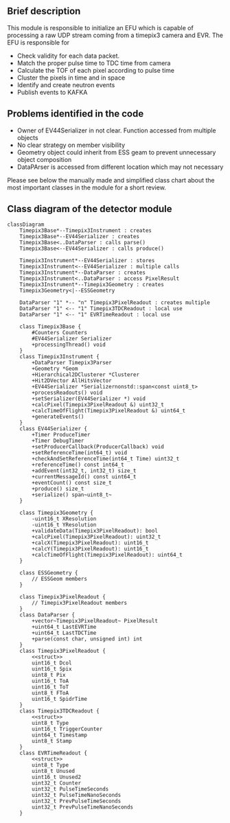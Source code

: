 ## Brief description
This module is responsible to initialize an EFU which is capable of processing a raw UDP stream coming from a timepix3 camera and EVR. The EFU is responsible for
* Check validity for each data packet.
* Match the proper pulse time to TDC time from camera
* Calculate the TOF of each pixel according to pulse time
* Cluster the pixels in time and in space
* Identify and create neutron events
* Publish events to KAFKA

## Problems identified in the code
* Owner of EV44Serializer in not clear. Function accessed from multiple objects
* No clear strategy on member visibility
* Geometry object could inherit from ESS geam to prevent unnecessary object composition
* DataPArser is accessed from different location which may not necessary

Please see below the manually made and simplified class chart about the most important classes in the module for a short review.
## Class diagram of the detector module

```mermaid
classDiagram
    Timepix3Base*--Timepix3Instrument : creates
    Timepix3Base*--EV44Serializer : creates
    Timepix3Base<..DataParser : calls parse()
    Timepix3Base<--EV44Serializer : calls produce()

    Timepix3Instrument*--EV44Serializer : stores
    Timepix3Instrument<--EV44Serializer : multiple calls
    Timepix3Instrument*--DataParser : creates
    Timepix3Instrument<..DataParser : access PixelResult
    Timepix3Instrument*--Timepix3Geometry : creates
    Timepix3Geometry<|--ESSGeometry

    DataParser "1" *-- "n" Timepix3PixelReadout : creates multiple
    DataParser "1" <-- "1" Timepix3TDCReadout : local use
    DataParser "1" <-- "1" EVRTimeReadout : local use

    class Timepix3Base {
        #Counters Counters
        #EV44Serializer Serializer
        +processingThread() void
    }
    class Timepix3Instrument {
        +DataParser Timepix3Parser
        +Geometry *Geom
        +Hierarchical2DClusterer *Clusterer
        +Hit2DVector AllHitsVector
        +EV44Serializer *Serializernonstd::span<const uint8_t>
        +processReadouts() void
        +setSerializer(EV44Serializer *) void
        +calcPixel(Timepix3PixelReadout &) uint32_t
        +calcTimeOfFlight(Timepix3PixelReadout &) uint64_t
        +generateEvents()
    }
    class EV44Serializer {
        +Timer ProduceTimer
        +Timer DebugTimer
        +setProducerCallback(ProducerCallback) void
        +setReferenceTime(int64_t) void
        +checkAndSetReferenceTime(int64_t Time) uint32_t
        +referenceTime() const int64_t
        +addEvent(int32_t, int32_t) size_t
        +currentMessageId() const uint64_t
        +eventCount() const size_t
        +produce() size_t
        +serialize() span~uint8_t~
    }

    class Timepix3Geometry {
        -uint16_t XResolution
        -uint16_t YResolution
        +validateData(Timepix3PixelReadout): bool
        +calcPixel(Timepix3PixelReadout): uint32_t
        +calcX(Timepix3PixelReadout): uint16_t
        +calcY(Timepix3PixelReadout): uint16_t
        +calcTimeOfFlight(Timepix3PixelReadout): uint64_t
    }

    class ESSGeometry {
        // ESSGeom members
    }

    class Timepix3PixelReadout {
        // Timepix3PixelReadout members
    }
    class DataParser {
        +vector~Timepix3PixelReadout~ PixelResult
        +uint64_t LastEVRTime
        +uint64_t LastTDCTime
        +parse(const char, unsigned int) int
    }
    class Timepix3PixelReadout {
        <<struct>>
        uint16_t Dcol
        uint16_t Spix
        uint8_t Pix
        uint16_t ToA
        uint16_t ToT
        uint8_t FToA
        uint16_t SpidrTime
    }
    class Timepix3TDCReadout {
        <<struct>>
        uint8_t Type
        uint16_t TriggerCounter
        uint64_t Timestamp
        uint8_t Stamp
    }
    class EVRTimeReadout {
        <<struct>>
        uint8_t Type
        uint8_t Unused
        uint16_t Unused2
        uint32_t Counter
        uint32_t PulseTimeSeconds
        uint32_t PulseTimeNanoSeconds
        uint32_t PrevPulseTimeSeconds
        uint32_t PrevPulseTimeNanoSeconds
    }
```